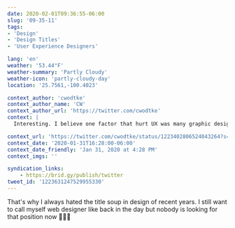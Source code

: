 ```yaml
---
date: 2020-02-01T09:36:55-06:00
slug: '09-35-11'
tags:
- 'Design'
- 'Design Titles'
- 'User Experience Designers'

lang: 'en'
weather: '53.44°F'
weather-summary: 'Partly Cloudy'
weather-icon: 'partly-cloudy-day'
location: '25.7561,-100.4023'

context_author: 'cwodtke'
context_author_name: 'CW'
context_author_url: 'https://twitter.com/cwodtke'
context: |
  Interesting. I believe one factor that hurt UX was many graphic designers changing their title to UXD to earn more money. Graphic Design is an important element of ux design but it's not the entire pie. Neither is UXD- though it always wants to be.‪https://link.medium.com/VcgcSbeFB2 ‬

context_url: 'https://twitter.com/cwodtke/status/1223402806524043264?s=12'
context_date: '2020-01-31T16:28:00-06:00'
context_date_friendly: 'Jan 31, 2020 at 4:28 PM'
context_imgs: ''

syndication_links:
    - https://brid.gy/publish/twitter
tweet_id: '1223631247529955330'
---
```

That's why I always hated the title soup in design of recent years. I still want to call myself web designer like back in the day but nobody is looking for that position now 🤦🏻‍♂️
  